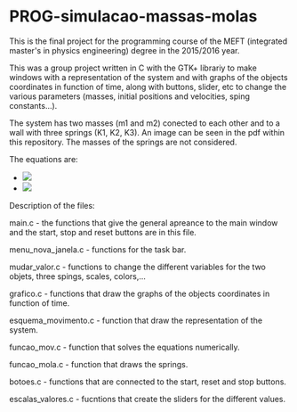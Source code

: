 # PROG-simulacao-massas-molas

This is the final project for the programming course of the MEFT (integrated master's in physics engineering) degree in the 2015/2016 year.

This was a group project written in C with the GTK+ librariy to make windows with a representation of the system and with graphs of the objects coordinates in function of time, along with buttons, slider, etc to change the various parameters (masses, initial positions and velocities, sping constants...).

The system has two masses (m1 and m2) conected to each other and to a wall with three springs (K1, K2, K3). An image can be seen in the pdf within this repository. The masses of the springs are not considered.

The equations are:

- <img src="https://latex.codecogs.com/png.latex?L=\frac{1}{2}m_1\dot{x}_1^2+\frac{1}{2}m_2\dot{x_2}_2^2-\frac{1}{2}K_1(x_1-l_1)^2-\frac{1}{2}K_2((x_2-x_1)-l_2)^2-\frac{1}{2}K_3(x_1-x_2+L-l_3)^2 " />

- <img src="https://latex.codecogs.com/png.latex?\frac{d}{dt}\frac{\partial L}{\partial \dot{x}_1}" />

Description of the files:

main.c - the functions that give the general apreance to the main window and the start, stop and reset buttons are in this file.

menu_nova_janela.c - functions for the task bar.

mudar_valor.c - functions to change the different variables for the two objets, three spings, scales, colors,...

grafico.c - functions that draw the graphs of the objects coordinates in function of time.

esquema_movimento.c - function that draw the representation of the system.

funcao_mov.c - function that solves the equations numerically.

funcao_mola.c - function that draws the springs.

botoes.c - functions that are connected to the start, reset and stop buttons.

escalas_valores.c - fucntions that create the sliders for the different values.



